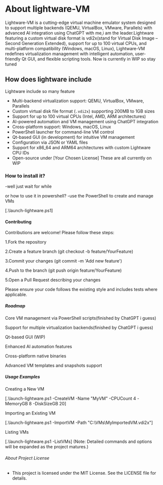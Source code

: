 # About lightware-VM

Lightware-VM is a cutting-edge virtual machine emulator system designed to support multiple backends (QEMU, VirtualBox, VMware, Parallels) with advanced AI integration using ChatGPT with me,i am the leader.Lightware featuring a custom virtual disk format is vdi2x(stand for Virtual Disk Image – Second Generation Extended), support for up to 100 virtual CPUs, and multi-platform compatibility (Windows, macOS, Linux), Lightware-VM redefines virtualization management with intelligent automation, user-friendly Qt GUI, and flexible scripting tools.
Now is currently in WIP so stay tuned

## How does lightware include
Lightware include so many feature
- Multi-backend virtualization support: QEMU, VirtualBox, VMware, Parallels  
- Custom virtual disk file format (`.vdi2x`) supporting 200MB to 1GB sizes  
- Support for up to 100 virtual CPUs (Intel, AMD, ARM architectures)  
- AI-powered automation and VM management using ChatGPT integration  
- Cross-platform support: Windows, macOS, Linux  
- PowerShell launcher for command-line VM control  
- Qt-based GUI (in development) for intuitive VM management  
- Configuration via JSON or YAML files  
- Support for x86_64 and ARM64 architectures with custom Lightware CPU IDs  
- Open-source under [Your Chosen License]
  These are all currently on WIP


### How to install it?
  -well just wait for while

  or how to use it in powershell?
  -use the PowerShell to create and manage VMs
  
  [.\launch-lightware.ps1]
#### Contributing
  Contributions are welcome! Please follow these steps:

   1.Fork the repository

   2.Create a feature branch (git checkout -b feature/YourFeature)

   3.Commit your changes (git commit -m 'Add new feature')

   4.Push to the branch (git push origin feature/YourFeature)

   5.Open a Pull Request describing your changes

   Please ensure your code follows the existing style and includes tests where applicable.
##### Roadmap
 Core VM management via PowerShell scripts(finished by ChatGPT i guess)
 
 Support for multiple virtualization backends(finished by ChatGPT i guess)
 
 Qt-based GUI (WIP)
 
 Enhanced AI automation features
 
 Cross-platform native binaries
 
 Advanced VM templates and snapshots support
 
##### Usage Examples
Creating a New VM

[.\launch-lightware.ps1 -CreateVM -Name "MyVM" -CPUCount 4 -MemoryGB 8 -DiskSizeGB 20]

Importing an Existing VM

[.\launch-lightware.ps1 -ImportVM -Path "C:\VMs\MyImportedVM.vdi2x"]

Listing VMs

[.\launch-lightware.ps1 -ListVMs]
 (Note: Detailed commands and options will be expanded as the project matures.)           
###### About Project License 
- This project is licensed under the MIT License. See the LICENSE file for details.
